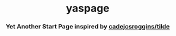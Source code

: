 <h1 align='center'>yaspage</h1>
<h3 align='center'>Yet Another Start Page inspired by <a href="https://github.com/cadejscroggins/tilde">cadejcsroggins/tilde</a></h3>
